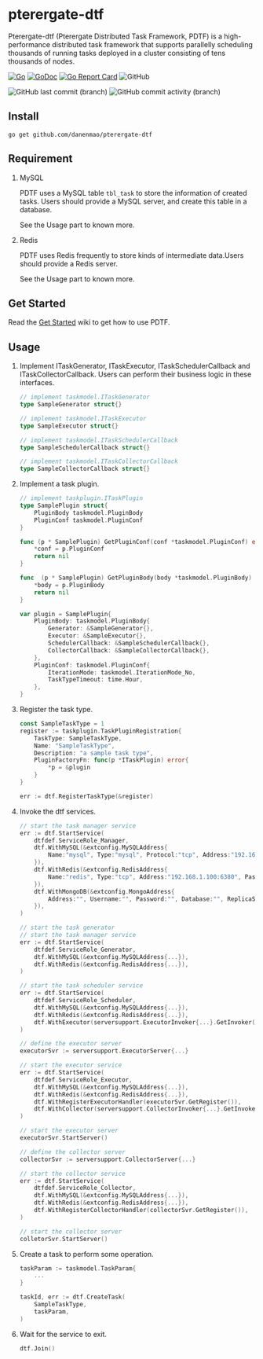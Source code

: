 # pterergate-dtf

Pterergate-dtf (Pterergate Distributed Task Framework, PDTF) is a high-performance distributed task framework that supports parallelly scheduling thousands 
of running tasks deployed in a cluster consisting of tens thousands of nodes.

[![Go](https://github.com/danenmao/pterergate-dtf/actions/workflows/go.yml/badge.svg)](https://github.com/danenmao/pterergate-dtf/actions/workflows/go.yml)
[![GoDoc](https://godoc.org/github.com/danenmao/pterergate-dtf?status.svg)](https://godoc.org/github.com/danenmao/pterergate-dtf)
[![Go Report Card](https://goreportcard.com/badge/github.com/danenmao/pterergate-dtf)](https://goreportcard.com/report/github.com/danenmao/pterergate-dtf)
![GitHub](https://img.shields.io/github/license/danenmao/pterergate-dtf)

![GitHub last commit (branch)](https://img.shields.io/github/last-commit/danenmao/pterergate-dtf/main)
![GitHub commit activity (branch)](https://img.shields.io/github/commit-activity/t/danenmao/pterergate-dtf)

## Install

```console
go get github.com/danenmao/pterergate-dtf
```

## Requirement

1. MySQL

    PDTF uses a MySQL table `tbl_task` to store the information of created tasks. Users should provide a MySQL server, and create this table in a database.

    See the Usage part to known more.

2. Redis

   PDTF uses Redis frequently to store kinds of intermediate data.Users should provide a Redis server.

   See the Usage part to known more.

## Get Started

Read the [Get Started](https://github.com/danenmao/pterergate-dtf/wiki/Get-Started) wiki to get how to use PDTF.

## Usage

1. Implement ITaskGenerator, ITaskExecutor, ITaskSchedulerCallback and ITaskCollectorCallback. Users can perform their business logic in these interfaces.

    ```Go
    // implement taskmodel.ITaskGenerator
    type SampleGenerator struct{}
    
    // implement taskmodel.ITaskExecutor
    type SampleExecutor struct{}

    // implement taskmodel.ITaskSchedulerCallback
    type SampleSchedulerCallback struct{}

    // implement taskmodel.ITaskCollectorCallback
    type SampleCollectorCallback struct{}
    ```

2. Implement a task plugin.

    ``` Go
    // implement taskplugin.ITaskPlugin
    type SamplePlugin struct{
        PluginBody taskmodel.PluginBody
        PluginConf taskmodel.PluginConf
    }

    func (p * SamplePlugin) GetPluginConf(conf *taskmodel.PluginConf) error{
        *conf = p.PluginConf
        return nil
    }

    func  (p * SamplePlugin) GetPluginBody(body *taskmodel.PluginBody) error{
        *body = p.PluginBody
        return nil
    }
    
    var plugin = SamplePlugin{
        PluginBody: taskmodel.PluginBody{
            Generator: &SampleGenerator{},
            Executor: &SampleExecutor{},
            SchedulerCallback: &SampleSchedulerCallback{},
            CollectorCallback: &SampleCollectorCallback{},
        },
        PluginConf: taskmodel.PluginConf{
            IterationMode: taskmodel.IterationMode_No,
            TaskTypeTimeout: time.Hour,
        },
    }
    ```

3. Register the task type.

    ``` Go
    const SampleTaskType = 1
    register := taskplugin.TaskPluginRegistration{
        TaskType: SampleTaskType,
        Name: "SampleTaskType",
        Description: "a sample task type",
        PluginFactoryFn: func(p *ITaskPlugin) error{
            *p = &plugin
        }
    }

    err := dtf.RegisterTaskType(&register)
    ```

4. Invoke the dtf services.

    ``` Go
    // start the task manager service
    err := dtf.StartService(
        dtfdef.ServiceRole_Manager, 
        dtf.WithMySQL(&extconfig.MySQLAddress{
            Name:"mysql", Type:"mysql", Protocol:"tcp", Address:"192.168.1.101:3306", Username:"servera", Password:"*", DB:"db_task",
        }),
        dtf.WithRedis(&extconfig.RedisAddress{
            Name:"redis", Type:"tcp", Address:"192.168.1.100:6380", Password:"*", DB:"0",
        }),
        dtf.WithMongoDB(&extconfig.MongoAddress{
            Address:"", Username:"", Password:"", Database:"", ReplicaSet:"",
        }),
    )
    ```

    ```Go
    // start the task generator
    // start the task manager service
    err := dtf.StartService(
        dtfdef.ServiceRole_Generator, 
        dtf.WithMySQL(&extconfig.MySQLAddress{...}),
        dtf.WithRedis(&extconfig.RedisAddress{...}),
    )
    ```

    ```Go
    // start the task scheduler service
    err := dtf.StartService(
        dtfdef.ServiceRole_Scheduler, 
        dtf.WithMySQL(&extconfig.MySQLAddress{...}),
        dtf.WithRedis(&extconfig.RedisAddress{...}),
        dtf.WithExecutor(serversupport.ExecutorInvoker{...}.GetInvoker()),
    )
    ```

    ```Go
    // define the executor server
    executorSvr := serversupport.ExecutorServer{...}

    // start the executor service
    err := dtf.StartService(
        dtfdef.ServiceRole_Executor, 
        dtf.WithMySQL(&extconfig.MySQLAddress{...}),
        dtf.WithRedis(&extconfig.RedisAddress{...}),
        dtf.WithRegisterExecutorHandler(executorSvr.GetRegister()),
        dtf.WithCollector(serversupport.CollectorInvoker{...}.GetInvoker()),
    )

    // start the executor server
    executorSvr.StartServer()
    ```

    ```Go
    // define the collector server
    collectorSvr := serversupport.CollectorServer{...}

    // start the collector service
    err := dtf.StartService(
        dtfdef.ServiceRole_Collector, 
        dtf.WithMySQL(&extconfig.MySQLAddress{...}),
        dtf.WithRedis(&extconfig.RedisAddress{...}),
        dtf.WithRegisterCollectorHandler(collectorSvr.GetRegister()),
    )

    // start the collector server
    colletorSvr.StartServer()
    ```

5. Create a task to perform some operation.

    ``` Go
    taskParam := taskmodel.TaskParam{
        ...
    }

    taskId, err := dtf.CreateTask(
        SampleTaskType,
        taskParam,
    )
    ```

6. Wait for the service to exit.

    ``` Go
    dtf.Join()
    ```

